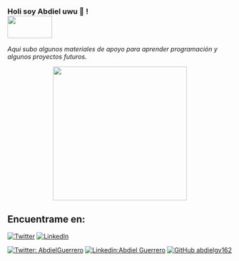 ### Holi soy Abdiel uwu 👋 !<div><img src="https://64.media.tumblr.com/078e9f85df484e8cd126750de41bfdeb/tumblr_mu3ysqJuyr1rmj009o1_400.gifv" width="100" height="50" ></div>

<i>Aqui subo algunos materiales de apoyo para aprender programación y algunos proyectos futuros.</i>

<div align="center">
    <img src="https://media1.tenor.com/images/d6a87bc63b7c4e449d8b3836f4aea8b4/tenor.gif?itemid=10889198" width="300" height="300" >
</div>

## Encuentrame en: 
[![Twitter](https://user-images.githubusercontent.com/282759/84680160-40c90c80-af00-11ea-8390-bb86858c5fa5.png)](https://twitter.com/AbdielGuerrer20) 
[![LinkedIn](https://user-images.githubusercontent.com/282759/84680162-4161a300-af00-11ea-912c-8f32e5cc1676.png)](https://www.linkedin.com/in/abdiel-guerrero-360a39195/)

[![Twitter: AbdielGuerrero](https://img.shields.io/twitter/follow/AbdielGuerrer20?style=social)](https://twitter.com/AbdielGuerrer20)
[![Linkedin:Abdiel Guerrero](https://img.shields.io/badge/-AbdielGuerrero-blue?style=flat-square&logo=Linkedin&logoColor=white&link=https://www.linkedin.com/in/abdiel-guerrero-360a39195/)](https://www.linkedin.com/in/abdiel-guerrero-360a39195/)
[![GitHub abdielgv162](https://img.shields.io/github/followers/abdielgv162?label=follow&style=social)](https://github.com/abdielgv162)
